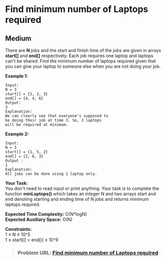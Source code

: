# **Find minimum number of Laptops required**

## **Medium**

There are **N** jobs and the start and finish time of the jobs are given in arrays **start\[\]** and **end\[\]** respectively. Each job requires one laptop and laptops can't be shared. Find the minimum number of laptops required given that you can give your laptop to someone else when you are not doing your job.

  
**Example 1:**

```
Input:
N = 3
start[] = {1, 2, 3}
end[] = {4, 4, 6}
Output:
3
Explanation:
We can clearly see that everyone's supposed to
be doing their job at time 3. So, 3 laptops
will be required at minimum.
```

**Example 2:**

```
Input:
N = 3
start[] = {1, 5, 2}
end[] = {2, 6, 3}
Output :
1
Explanation:
All jobs can be done using 1 laptop only.

```

  
**Your Task:**   
You don't need to read input or print anything. Your task is to complete the function **minLaptops()** which takes an integer N and two arrays start and end denoting starting and ending time of N jobs and returns minimum laptops required.

  
**Expected Time Complexity:** O(N\*logN)  
**Expected Auxiliary Space:** O(N)

  
**Constraints:**  
1 ≤ N ≤ 10^5   
1 ≤ start\[i\] &lt; end\[i\] ≤ 10^9

> ### **Problem URL: [Find minimum number of Laptops required](https://practice.geeksforgeeks.org/problems/af49b143a4ead583e943ca6176fbd7ea55b121ae/1)**